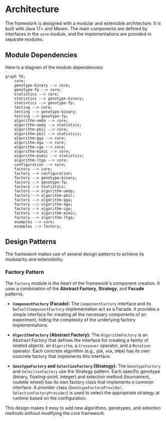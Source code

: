 # Architecture

The framework is designed with a modular and extensible architecture. It is built with Java 17+ and Maven.
The main components are defined by interfaces in the `core` module, and the implementations are provided in separate modules.

## Module Dependencies

Here is a diagram of the module dependencies:

```mermaid
graph TD;
    core;
    genotype-binary --> core;
    genotype-fp --> core;
    statistics --> core;
    statistics --> genotype-binary;
    statistics --> genotype-fp;
    testing --> core;
    testing --> genotype-binary;
    testing --> genotype-fp;
    algorithm-umda --> core;
    algorithm-umda --> statistics;
    algorithm-pbil --> core;
    algorithm-pbil --> statistics;
    algorithm-gga --> core;
    algorithm-ega --> core;
    algorithm-cga --> core;
    algorithm-mimic --> core;
    algorithm-mimic --> statistics;
    algorithm-ltga --> core;
    configuration --> core;
    factory --> core;
    factory --> configuration;
    factory --> genotype-binary;
    factory --> genotype-fp;
    factory --> statistics;
    factory --> algorithm-umda;
    factory --> algorithm-pbil;
    factory --> algorithm-gga;
    factory --> algorithm-ega;
    factory --> algorithm-cga;
    factory --> algorithm-mimic;
    factory --> algorithm-ltga;
    examples --> core;
    examples --> factory;
```

## Design Patterns

The framework makes use of several design patterns to achieve its modularity and extensibility.

### Factory Pattern

The `factory` module is the heart of the framework's component creation. It uses a combination of the **Abstract Factory**, **Strategy**, and **Facade** patterns.

*   **`ComponentFactory` (Facade):** The `ComponentFactory` interface and its `DefaultComponentFactory` implementation act as a Facade. It provides a simple interface for creating all the necessary components of an experiment, hiding the complexity of the underlying factory implementations.

*   **`AlgorithmFactory` (Abstract Factory):** The `AlgorithmFactory` is an Abstract Factory that defines the interface for creating a family of related objects: an `Algorithm`, a `Crossover` operator, and a `Mutation` operator. Each concrete algorithm (e.g., `gGA`, `eGA`, `UMDA`) has its own concrete factory that implements this interface.

*   **`GenotypeFactory` and `SelectionFactory` (Strategy):** The `GenotypeFactory` and `SelectionFactory` use the Strategy pattern. Each specific genotype (binary, floating-point, integer) and selection method (tournament, roulette wheel) has its own factory class that implements a common interface. A provider class (`GenotypeFactoryProvider`, `SelectionFactoryProvider`) is used to select the appropriate strategy at runtime based on the configuration.

This design makes it easy to add new algorithms, genotypes, and selection methods without modifying the core framework.
